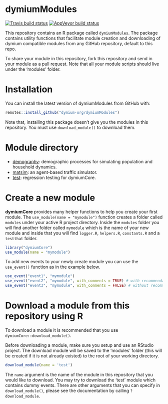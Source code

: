 
<!-- README.md is generated from README.Rmd. Please edit that file -->

# dymiumModules

<!-- badges: start -->

[![Travis build
status](https://travis-ci.org/dymium-org/dymiumModules.svg?branch=master)](https://travis-ci.org/dymium-org/dymiumModules)
[![AppVeyor build
status](https://ci.appveyor.com/api/projects/status/github/dymium-org/dymiumModules?branch=master&svg=true)](https://ci.appveyor.com/project/dymium-org/dymiumModules)
<!-- badges: end -->

This repository contains an R package called `dymiumModules`. The
package contains utility functions that facilitate module creation and
downloading of dymium compatible modules from any GitHub repository,
default to this repo.

To share your module in this repository, fork this repository and send
in your module as a pull request. Note that all your module scripts
should live under the ‘modules’ folder.

# Installation

You can install the latest version of dymiumModules from GitHub with:

``` r
remotes::install_github("dymium-org/dymiumModules")
```

Note that, installing this package doesn’t give you the modules in this
repository. You must use `download_module()` to download them.

# Module directory

  - [demography](https://github.com/dymium-org/dymiumModules/tree/master/modules/demography):
    demographic processes for simulating population and household
    dynamics.
  - [matsim](https://github.com/dymium-org/dymiumModules/tree/master/modules/matsim):
    an agent-based traffic simulator.
  - [test](https://github.com/dymium-org/dymiumModules/tree/master/modules/test):
    regression testing for dymiumCore.

# Create a new module

**dymiumCore** provides many helper functions to help you create your
first module. The `use_module(name = "mymodule")` function creates a
folder called `modules` under your active R project directory. Inside
the `modules` folder you will find another folder called `mymodule`
which is the name of your new module and inside that you will find
`logger.R`, `helpers.R`, `constants.R` and a `testthat` folder.

``` r
library("dymiumCore")
use_module(name = "mymodule")
```

To add new events to your newly create module you can use the
`use_event()` function as in the example below.

``` r
use_event("event1", "mymodule")
use_event("event2", "mymodule", with_comments = TRUE) # with recommendations
use_event("event3", "mymodule", with_comments = FALSE) # without recommendations
```

# Download a module from this repository using R

To download a module it is recommended that you use
`dymiumCore::download_module()`.

Before downloading a module, make sure you setup and use an RStudio
project. The download module will be saved to the ‘modules’ folder (this
will be created if it is not already existed) to the root of your
working directory.

``` r
download_module(name = 'test')
```

The `name` argument is the name of the module in this repository that
you would like to download. You may try to download the ‘test’ module
which contains dummy events. There are other arguments that you can
specify in `download_module()`, please see the documentation by calling
`?download_module`.
